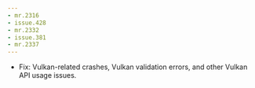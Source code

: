 ```yaml
---
- mr.2316
- issue.428
- mr.2332
- issue.381
- mr.2337
---
```

- Fix: Vulkan-related crashes, Vulkan validation errors, and other Vulkan API usage issues.
